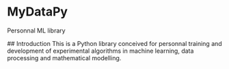# MyDataPy
Personnal ML library

## Introduction
This is a Python library conceived for personnal training and development of experimental algorithms in machine learning, data processing and mathematical modelling.
